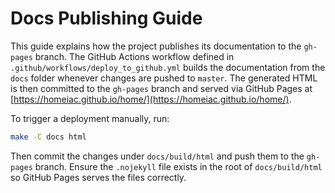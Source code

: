 # Docs Publishing Guide

This guide explains how the project publishes its documentation to the `gh-pages` branch. The GitHub Actions workflow defined in `.github/workflows/deploy_to_github.yml` builds the documentation from the `docs` folder whenever changes are pushed to `master`. The generated HTML is then committed to the `gh-pages` branch and served via GitHub Pages at [https://homeiac.github.io/home/](https://homeiac.github.io/home/).

To trigger a deployment manually, run:

```bash
make -C docs html
```

Then commit the changes under `docs/build/html` and push them to the `gh-pages` branch. Ensure the `.nojekyll` file exists in the root of `docs/build/html` so GitHub Pages serves the files correctly.

